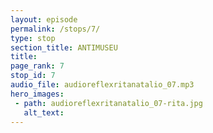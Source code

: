 ```yaml
---
layout: episode
permalink: /stops/7/
type: stop
section_title: ANTIMUSEU
title: 
page_rank: 7
stop_id: 7
audio_file: audioreflexritanatalio_07.mp3
hero_images:
 - path: audioreflexritanatalio_07-rita.jpg
   alt_text: 
---
```

